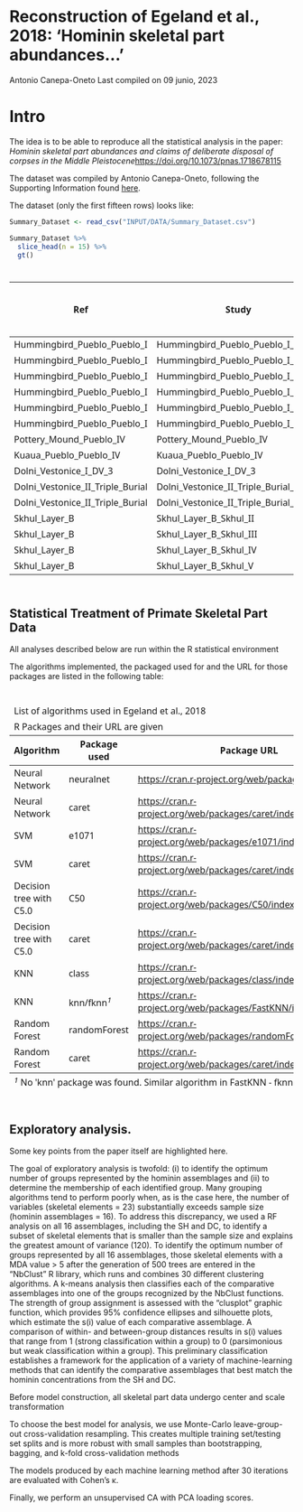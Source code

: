 Reconstruction of Egeland et al., 2018: ‘Hominin skeletal part
abundances…’
================
Antonio Canepa-Oneto
Last compiled on 09 junio, 2023

# Intro

The idea is to be able to reproduce all the statistical analysis in the
paper: *Hominin skeletal part abundances and claims of deliberate
disposal of corpses in the Middle
Pleistocene*<https://doi.org/10.1073/pnas.1718678115>

The dataset was compiled by Antonio Canepa-Oneto, following the
Supporting Information found
[here](https://www.pnas.org/doi/suppl/10.1073/pnas.1718678115/suppl_file/pnas.1718678115.sd01.xlsx).

The dataset (only the first fifteen rows) looks like:

``` r
Summary_Dataset <- read_csv("INPUT/DATA/Summary_Dataset.csv")

Summary_Dataset %>% 
  slice_head(n = 15) %>% 
  gt()
```

<div id="tfnehoqfmx" style="padding-left:0px;padding-right:0px;padding-top:10px;padding-bottom:10px;overflow-x:auto;overflow-y:auto;width:auto;height:auto;">
<style>#tfnehoqfmx table {
  font-family: system-ui, 'Segoe UI', Roboto, Helvetica, Arial, sans-serif, 'Apple Color Emoji', 'Segoe UI Emoji', 'Segoe UI Symbol', 'Noto Color Emoji';
  -webkit-font-smoothing: antialiased;
  -moz-osx-font-smoothing: grayscale;
}
&#10;#tfnehoqfmx thead, #tfnehoqfmx tbody, #tfnehoqfmx tfoot, #tfnehoqfmx tr, #tfnehoqfmx td, #tfnehoqfmx th {
  border-style: none;
}
&#10;#tfnehoqfmx p {
  margin: 0;
  padding: 0;
}
&#10;#tfnehoqfmx .gt_table {
  display: table;
  border-collapse: collapse;
  line-height: normal;
  margin-left: auto;
  margin-right: auto;
  color: #333333;
  font-size: 16px;
  font-weight: normal;
  font-style: normal;
  background-color: #FFFFFF;
  width: auto;
  border-top-style: solid;
  border-top-width: 2px;
  border-top-color: #A8A8A8;
  border-right-style: none;
  border-right-width: 2px;
  border-right-color: #D3D3D3;
  border-bottom-style: solid;
  border-bottom-width: 2px;
  border-bottom-color: #A8A8A8;
  border-left-style: none;
  border-left-width: 2px;
  border-left-color: #D3D3D3;
}
&#10;#tfnehoqfmx .gt_caption {
  padding-top: 4px;
  padding-bottom: 4px;
}
&#10;#tfnehoqfmx .gt_title {
  color: #333333;
  font-size: 125%;
  font-weight: initial;
  padding-top: 4px;
  padding-bottom: 4px;
  padding-left: 5px;
  padding-right: 5px;
  border-bottom-color: #FFFFFF;
  border-bottom-width: 0;
}
&#10;#tfnehoqfmx .gt_subtitle {
  color: #333333;
  font-size: 85%;
  font-weight: initial;
  padding-top: 3px;
  padding-bottom: 5px;
  padding-left: 5px;
  padding-right: 5px;
  border-top-color: #FFFFFF;
  border-top-width: 0;
}
&#10;#tfnehoqfmx .gt_heading {
  background-color: #FFFFFF;
  text-align: center;
  border-bottom-color: #FFFFFF;
  border-left-style: none;
  border-left-width: 1px;
  border-left-color: #D3D3D3;
  border-right-style: none;
  border-right-width: 1px;
  border-right-color: #D3D3D3;
}
&#10;#tfnehoqfmx .gt_bottom_border {
  border-bottom-style: solid;
  border-bottom-width: 2px;
  border-bottom-color: #D3D3D3;
}
&#10;#tfnehoqfmx .gt_col_headings {
  border-top-style: solid;
  border-top-width: 2px;
  border-top-color: #D3D3D3;
  border-bottom-style: solid;
  border-bottom-width: 2px;
  border-bottom-color: #D3D3D3;
  border-left-style: none;
  border-left-width: 1px;
  border-left-color: #D3D3D3;
  border-right-style: none;
  border-right-width: 1px;
  border-right-color: #D3D3D3;
}
&#10;#tfnehoqfmx .gt_col_heading {
  color: #333333;
  background-color: #FFFFFF;
  font-size: 100%;
  font-weight: normal;
  text-transform: inherit;
  border-left-style: none;
  border-left-width: 1px;
  border-left-color: #D3D3D3;
  border-right-style: none;
  border-right-width: 1px;
  border-right-color: #D3D3D3;
  vertical-align: bottom;
  padding-top: 5px;
  padding-bottom: 6px;
  padding-left: 5px;
  padding-right: 5px;
  overflow-x: hidden;
}
&#10;#tfnehoqfmx .gt_column_spanner_outer {
  color: #333333;
  background-color: #FFFFFF;
  font-size: 100%;
  font-weight: normal;
  text-transform: inherit;
  padding-top: 0;
  padding-bottom: 0;
  padding-left: 4px;
  padding-right: 4px;
}
&#10;#tfnehoqfmx .gt_column_spanner_outer:first-child {
  padding-left: 0;
}
&#10;#tfnehoqfmx .gt_column_spanner_outer:last-child {
  padding-right: 0;
}
&#10;#tfnehoqfmx .gt_column_spanner {
  border-bottom-style: solid;
  border-bottom-width: 2px;
  border-bottom-color: #D3D3D3;
  vertical-align: bottom;
  padding-top: 5px;
  padding-bottom: 5px;
  overflow-x: hidden;
  display: inline-block;
  width: 100%;
}
&#10;#tfnehoqfmx .gt_spanner_row {
  border-bottom-style: hidden;
}
&#10;#tfnehoqfmx .gt_group_heading {
  padding-top: 8px;
  padding-bottom: 8px;
  padding-left: 5px;
  padding-right: 5px;
  color: #333333;
  background-color: #FFFFFF;
  font-size: 100%;
  font-weight: initial;
  text-transform: inherit;
  border-top-style: solid;
  border-top-width: 2px;
  border-top-color: #D3D3D3;
  border-bottom-style: solid;
  border-bottom-width: 2px;
  border-bottom-color: #D3D3D3;
  border-left-style: none;
  border-left-width: 1px;
  border-left-color: #D3D3D3;
  border-right-style: none;
  border-right-width: 1px;
  border-right-color: #D3D3D3;
  vertical-align: middle;
  text-align: left;
}
&#10;#tfnehoqfmx .gt_empty_group_heading {
  padding: 0.5px;
  color: #333333;
  background-color: #FFFFFF;
  font-size: 100%;
  font-weight: initial;
  border-top-style: solid;
  border-top-width: 2px;
  border-top-color: #D3D3D3;
  border-bottom-style: solid;
  border-bottom-width: 2px;
  border-bottom-color: #D3D3D3;
  vertical-align: middle;
}
&#10;#tfnehoqfmx .gt_from_md > :first-child {
  margin-top: 0;
}
&#10;#tfnehoqfmx .gt_from_md > :last-child {
  margin-bottom: 0;
}
&#10;#tfnehoqfmx .gt_row {
  padding-top: 8px;
  padding-bottom: 8px;
  padding-left: 5px;
  padding-right: 5px;
  margin: 10px;
  border-top-style: solid;
  border-top-width: 1px;
  border-top-color: #D3D3D3;
  border-left-style: none;
  border-left-width: 1px;
  border-left-color: #D3D3D3;
  border-right-style: none;
  border-right-width: 1px;
  border-right-color: #D3D3D3;
  vertical-align: middle;
  overflow-x: hidden;
}
&#10;#tfnehoqfmx .gt_stub {
  color: #333333;
  background-color: #FFFFFF;
  font-size: 100%;
  font-weight: initial;
  text-transform: inherit;
  border-right-style: solid;
  border-right-width: 2px;
  border-right-color: #D3D3D3;
  padding-left: 5px;
  padding-right: 5px;
}
&#10;#tfnehoqfmx .gt_stub_row_group {
  color: #333333;
  background-color: #FFFFFF;
  font-size: 100%;
  font-weight: initial;
  text-transform: inherit;
  border-right-style: solid;
  border-right-width: 2px;
  border-right-color: #D3D3D3;
  padding-left: 5px;
  padding-right: 5px;
  vertical-align: top;
}
&#10;#tfnehoqfmx .gt_row_group_first td {
  border-top-width: 2px;
}
&#10;#tfnehoqfmx .gt_row_group_first th {
  border-top-width: 2px;
}
&#10;#tfnehoqfmx .gt_summary_row {
  color: #333333;
  background-color: #FFFFFF;
  text-transform: inherit;
  padding-top: 8px;
  padding-bottom: 8px;
  padding-left: 5px;
  padding-right: 5px;
}
&#10;#tfnehoqfmx .gt_first_summary_row {
  border-top-style: solid;
  border-top-color: #D3D3D3;
}
&#10;#tfnehoqfmx .gt_first_summary_row.thick {
  border-top-width: 2px;
}
&#10;#tfnehoqfmx .gt_last_summary_row {
  padding-top: 8px;
  padding-bottom: 8px;
  padding-left: 5px;
  padding-right: 5px;
  border-bottom-style: solid;
  border-bottom-width: 2px;
  border-bottom-color: #D3D3D3;
}
&#10;#tfnehoqfmx .gt_grand_summary_row {
  color: #333333;
  background-color: #FFFFFF;
  text-transform: inherit;
  padding-top: 8px;
  padding-bottom: 8px;
  padding-left: 5px;
  padding-right: 5px;
}
&#10;#tfnehoqfmx .gt_first_grand_summary_row {
  padding-top: 8px;
  padding-bottom: 8px;
  padding-left: 5px;
  padding-right: 5px;
  border-top-style: double;
  border-top-width: 6px;
  border-top-color: #D3D3D3;
}
&#10;#tfnehoqfmx .gt_last_grand_summary_row_top {
  padding-top: 8px;
  padding-bottom: 8px;
  padding-left: 5px;
  padding-right: 5px;
  border-bottom-style: double;
  border-bottom-width: 6px;
  border-bottom-color: #D3D3D3;
}
&#10;#tfnehoqfmx .gt_striped {
  background-color: rgba(128, 128, 128, 0.05);
}
&#10;#tfnehoqfmx .gt_table_body {
  border-top-style: solid;
  border-top-width: 2px;
  border-top-color: #D3D3D3;
  border-bottom-style: solid;
  border-bottom-width: 2px;
  border-bottom-color: #D3D3D3;
}
&#10;#tfnehoqfmx .gt_footnotes {
  color: #333333;
  background-color: #FFFFFF;
  border-bottom-style: none;
  border-bottom-width: 2px;
  border-bottom-color: #D3D3D3;
  border-left-style: none;
  border-left-width: 2px;
  border-left-color: #D3D3D3;
  border-right-style: none;
  border-right-width: 2px;
  border-right-color: #D3D3D3;
}
&#10;#tfnehoqfmx .gt_footnote {
  margin: 0px;
  font-size: 90%;
  padding-top: 4px;
  padding-bottom: 4px;
  padding-left: 5px;
  padding-right: 5px;
}
&#10;#tfnehoqfmx .gt_sourcenotes {
  color: #333333;
  background-color: #FFFFFF;
  border-bottom-style: none;
  border-bottom-width: 2px;
  border-bottom-color: #D3D3D3;
  border-left-style: none;
  border-left-width: 2px;
  border-left-color: #D3D3D3;
  border-right-style: none;
  border-right-width: 2px;
  border-right-color: #D3D3D3;
}
&#10;#tfnehoqfmx .gt_sourcenote {
  font-size: 90%;
  padding-top: 4px;
  padding-bottom: 4px;
  padding-left: 5px;
  padding-right: 5px;
}
&#10;#tfnehoqfmx .gt_left {
  text-align: left;
}
&#10;#tfnehoqfmx .gt_center {
  text-align: center;
}
&#10;#tfnehoqfmx .gt_right {
  text-align: right;
  font-variant-numeric: tabular-nums;
}
&#10;#tfnehoqfmx .gt_font_normal {
  font-weight: normal;
}
&#10;#tfnehoqfmx .gt_font_bold {
  font-weight: bold;
}
&#10;#tfnehoqfmx .gt_font_italic {
  font-style: italic;
}
&#10;#tfnehoqfmx .gt_super {
  font-size: 65%;
}
&#10;#tfnehoqfmx .gt_footnote_marks {
  font-size: 75%;
  vertical-align: 0.4em;
  position: initial;
}
&#10;#tfnehoqfmx .gt_asterisk {
  font-size: 100%;
  vertical-align: 0;
}
&#10;#tfnehoqfmx .gt_indent_1 {
  text-indent: 5px;
}
&#10;#tfnehoqfmx .gt_indent_2 {
  text-indent: 10px;
}
&#10;#tfnehoqfmx .gt_indent_3 {
  text-indent: 15px;
}
&#10;#tfnehoqfmx .gt_indent_4 {
  text-indent: 20px;
}
&#10;#tfnehoqfmx .gt_indent_5 {
  text-indent: 25px;
}
</style>
<table class="gt_table" data-quarto-disable-processing="false" data-quarto-bootstrap="false">
  <thead>
    &#10;    <tr class="gt_col_headings">
      <th class="gt_col_heading gt_columns_bottom_border gt_left" rowspan="1" colspan="1" scope="col" id="Ref">Ref</th>
      <th class="gt_col_heading gt_columns_bottom_border gt_left" rowspan="1" colspan="1" scope="col" id="Study">Study</th>
      <th class="gt_col_heading gt_columns_bottom_border gt_right" rowspan="1" colspan="1" scope="col" id="Cranium">Cranium</th>
      <th class="gt_col_heading gt_columns_bottom_border gt_right" rowspan="1" colspan="1" scope="col" id="Mandible">Mandible</th>
      <th class="gt_col_heading gt_columns_bottom_border gt_right" rowspan="1" colspan="1" scope="col" id="Cervical">Cervical</th>
      <th class="gt_col_heading gt_columns_bottom_border gt_right" rowspan="1" colspan="1" scope="col" id="Thoracic">Thoracic</th>
      <th class="gt_col_heading gt_columns_bottom_border gt_right" rowspan="1" colspan="1" scope="col" id="Lumbar">Lumbar</th>
      <th class="gt_col_heading gt_columns_bottom_border gt_right" rowspan="1" colspan="1" scope="col" id="Sacrum">Sacrum</th>
      <th class="gt_col_heading gt_columns_bottom_border gt_right" rowspan="1" colspan="1" scope="col" id="Sternum">Sternum</th>
      <th class="gt_col_heading gt_columns_bottom_border gt_right" rowspan="1" colspan="1" scope="col" id="Clavicle">Clavicle</th>
      <th class="gt_col_heading gt_columns_bottom_border gt_right" rowspan="1" colspan="1" scope="col" id="Rib">Rib</th>
      <th class="gt_col_heading gt_columns_bottom_border gt_right" rowspan="1" colspan="1" scope="col" id="Scapula">Scapula</th>
      <th class="gt_col_heading gt_columns_bottom_border gt_right" rowspan="1" colspan="1" scope="col" id="Humerus">Humerus</th>
      <th class="gt_col_heading gt_columns_bottom_border gt_right" rowspan="1" colspan="1" scope="col" id="Radius">Radius</th>
      <th class="gt_col_heading gt_columns_bottom_border gt_right" rowspan="1" colspan="1" scope="col" id="Ulna">Ulna</th>
      <th class="gt_col_heading gt_columns_bottom_border gt_right" rowspan="1" colspan="1" scope="col" id="Carpal">Carpal</th>
      <th class="gt_col_heading gt_columns_bottom_border gt_right" rowspan="1" colspan="1" scope="col" id="Metacarpal">Metacarpal</th>
      <th class="gt_col_heading gt_columns_bottom_border gt_right" rowspan="1" colspan="1" scope="col" id="Innominate">Innominate</th>
      <th class="gt_col_heading gt_columns_bottom_border gt_right" rowspan="1" colspan="1" scope="col" id="Femur">Femur</th>
      <th class="gt_col_heading gt_columns_bottom_border gt_right" rowspan="1" colspan="1" scope="col" id="Patella">Patella</th>
      <th class="gt_col_heading gt_columns_bottom_border gt_right" rowspan="1" colspan="1" scope="col" id="Tibia">Tibia</th>
      <th class="gt_col_heading gt_columns_bottom_border gt_right" rowspan="1" colspan="1" scope="col" id="Fibula">Fibula</th>
      <th class="gt_col_heading gt_columns_bottom_border gt_right" rowspan="1" colspan="1" scope="col" id="Tarsal">Tarsal</th>
      <th class="gt_col_heading gt_columns_bottom_border gt_right" rowspan="1" colspan="1" scope="col" id="Metatarsal">Metatarsal</th>
      <th class="gt_col_heading gt_columns_bottom_border gt_right" rowspan="1" colspan="1" scope="col" id="Hand phalanx">Hand phalanx</th>
      <th class="gt_col_heading gt_columns_bottom_border gt_right" rowspan="1" colspan="1" scope="col" id="Foot phalanx">Foot phalanx</th>
      <th class="gt_col_heading gt_columns_bottom_border gt_right" rowspan="1" colspan="1" scope="col" id="Hand (metacarpals + manual phalanges)">Hand (metacarpals + manual phalanges)</th>
      <th class="gt_col_heading gt_columns_bottom_border gt_right" rowspan="1" colspan="1" scope="col" id="Foot (metatarsals + pedal phalanges)">Foot (metatarsals + pedal phalanges)</th>
    </tr>
  </thead>
  <tbody class="gt_table_body">
    <tr><td headers="Ref" class="gt_row gt_left">Hummingbird_Pueblo_Pueblo_I</td>
<td headers="Study" class="gt_row gt_left">Hummingbird_Pueblo_Pueblo_I_4202</td>
<td headers="Cranium" class="gt_row gt_right">1</td>
<td headers="Mandible" class="gt_row gt_right">1</td>
<td headers="Cervical" class="gt_row gt_right">7</td>
<td headers="Thoracic" class="gt_row gt_right">12</td>
<td headers="Lumbar" class="gt_row gt_right">5</td>
<td headers="Sacrum" class="gt_row gt_right">1</td>
<td headers="Sternum" class="gt_row gt_right">1</td>
<td headers="Clavicle" class="gt_row gt_right">2</td>
<td headers="Rib" class="gt_row gt_right">24</td>
<td headers="Scapula" class="gt_row gt_right">2</td>
<td headers="Humerus" class="gt_row gt_right">2</td>
<td headers="Radius" class="gt_row gt_right">2</td>
<td headers="Ulna" class="gt_row gt_right">2</td>
<td headers="Carpal" class="gt_row gt_right">14</td>
<td headers="Metacarpal" class="gt_row gt_right">10</td>
<td headers="Innominate" class="gt_row gt_right">2</td>
<td headers="Femur" class="gt_row gt_right">2</td>
<td headers="Patella" class="gt_row gt_right">2</td>
<td headers="Tibia" class="gt_row gt_right">2</td>
<td headers="Fibula" class="gt_row gt_right">2</td>
<td headers="Tarsal" class="gt_row gt_right">11</td>
<td headers="Metatarsal" class="gt_row gt_right">7</td>
<td headers="Hand phalanx" class="gt_row gt_right">28</td>
<td headers="Foot phalanx" class="gt_row gt_right">0</td>
<td headers="Hand (metacarpals + manual phalanges)" class="gt_row gt_right">38</td>
<td headers="Foot (metatarsals + pedal phalanges)" class="gt_row gt_right">7</td></tr>
    <tr><td headers="Ref" class="gt_row gt_left">Hummingbird_Pueblo_Pueblo_I</td>
<td headers="Study" class="gt_row gt_left">Hummingbird_Pueblo_Pueblo_I_4203</td>
<td headers="Cranium" class="gt_row gt_right">1</td>
<td headers="Mandible" class="gt_row gt_right">1</td>
<td headers="Cervical" class="gt_row gt_right">7</td>
<td headers="Thoracic" class="gt_row gt_right">12</td>
<td headers="Lumbar" class="gt_row gt_right">5</td>
<td headers="Sacrum" class="gt_row gt_right">1</td>
<td headers="Sternum" class="gt_row gt_right">1</td>
<td headers="Clavicle" class="gt_row gt_right">2</td>
<td headers="Rib" class="gt_row gt_right">24</td>
<td headers="Scapula" class="gt_row gt_right">2</td>
<td headers="Humerus" class="gt_row gt_right">2</td>
<td headers="Radius" class="gt_row gt_right">2</td>
<td headers="Ulna" class="gt_row gt_right">2</td>
<td headers="Carpal" class="gt_row gt_right">14</td>
<td headers="Metacarpal" class="gt_row gt_right">10</td>
<td headers="Innominate" class="gt_row gt_right">2</td>
<td headers="Femur" class="gt_row gt_right">2</td>
<td headers="Patella" class="gt_row gt_right">2</td>
<td headers="Tibia" class="gt_row gt_right">2</td>
<td headers="Fibula" class="gt_row gt_right">2</td>
<td headers="Tarsal" class="gt_row gt_right">14</td>
<td headers="Metatarsal" class="gt_row gt_right">10</td>
<td headers="Hand phalanx" class="gt_row gt_right">26</td>
<td headers="Foot phalanx" class="gt_row gt_right">0</td>
<td headers="Hand (metacarpals + manual phalanges)" class="gt_row gt_right">36</td>
<td headers="Foot (metatarsals + pedal phalanges)" class="gt_row gt_right">10</td></tr>
    <tr><td headers="Ref" class="gt_row gt_left">Hummingbird_Pueblo_Pueblo_I</td>
<td headers="Study" class="gt_row gt_left">Hummingbird_Pueblo_Pueblo_I_4205</td>
<td headers="Cranium" class="gt_row gt_right">1</td>
<td headers="Mandible" class="gt_row gt_right">1</td>
<td headers="Cervical" class="gt_row gt_right">7</td>
<td headers="Thoracic" class="gt_row gt_right">12</td>
<td headers="Lumbar" class="gt_row gt_right">5</td>
<td headers="Sacrum" class="gt_row gt_right">1</td>
<td headers="Sternum" class="gt_row gt_right">1</td>
<td headers="Clavicle" class="gt_row gt_right">2</td>
<td headers="Rib" class="gt_row gt_right">24</td>
<td headers="Scapula" class="gt_row gt_right">2</td>
<td headers="Humerus" class="gt_row gt_right">2</td>
<td headers="Radius" class="gt_row gt_right">2</td>
<td headers="Ulna" class="gt_row gt_right">2</td>
<td headers="Carpal" class="gt_row gt_right">16</td>
<td headers="Metacarpal" class="gt_row gt_right">10</td>
<td headers="Innominate" class="gt_row gt_right">2</td>
<td headers="Femur" class="gt_row gt_right">2</td>
<td headers="Patella" class="gt_row gt_right">2</td>
<td headers="Tibia" class="gt_row gt_right">2</td>
<td headers="Fibula" class="gt_row gt_right">2</td>
<td headers="Tarsal" class="gt_row gt_right">14</td>
<td headers="Metatarsal" class="gt_row gt_right">10</td>
<td headers="Hand phalanx" class="gt_row gt_right">28</td>
<td headers="Foot phalanx" class="gt_row gt_right">0</td>
<td headers="Hand (metacarpals + manual phalanges)" class="gt_row gt_right">38</td>
<td headers="Foot (metatarsals + pedal phalanges)" class="gt_row gt_right">10</td></tr>
    <tr><td headers="Ref" class="gt_row gt_left">Hummingbird_Pueblo_Pueblo_I</td>
<td headers="Study" class="gt_row gt_left">Hummingbird_Pueblo_Pueblo_I_7101</td>
<td headers="Cranium" class="gt_row gt_right">1</td>
<td headers="Mandible" class="gt_row gt_right">1</td>
<td headers="Cervical" class="gt_row gt_right">2</td>
<td headers="Thoracic" class="gt_row gt_right">12</td>
<td headers="Lumbar" class="gt_row gt_right">0</td>
<td headers="Sacrum" class="gt_row gt_right">1</td>
<td headers="Sternum" class="gt_row gt_right">1</td>
<td headers="Clavicle" class="gt_row gt_right">2</td>
<td headers="Rib" class="gt_row gt_right">24</td>
<td headers="Scapula" class="gt_row gt_right">2</td>
<td headers="Humerus" class="gt_row gt_right">2</td>
<td headers="Radius" class="gt_row gt_right">2</td>
<td headers="Ulna" class="gt_row gt_right">2</td>
<td headers="Carpal" class="gt_row gt_right">10</td>
<td headers="Metacarpal" class="gt_row gt_right">8</td>
<td headers="Innominate" class="gt_row gt_right">2</td>
<td headers="Femur" class="gt_row gt_right">2</td>
<td headers="Patella" class="gt_row gt_right">2</td>
<td headers="Tibia" class="gt_row gt_right">2</td>
<td headers="Fibula" class="gt_row gt_right">2</td>
<td headers="Tarsal" class="gt_row gt_right">10</td>
<td headers="Metatarsal" class="gt_row gt_right">5</td>
<td headers="Hand phalanx" class="gt_row gt_right">14</td>
<td headers="Foot phalanx" class="gt_row gt_right">0</td>
<td headers="Hand (metacarpals + manual phalanges)" class="gt_row gt_right">22</td>
<td headers="Foot (metatarsals + pedal phalanges)" class="gt_row gt_right">5</td></tr>
    <tr><td headers="Ref" class="gt_row gt_left">Hummingbird_Pueblo_Pueblo_I</td>
<td headers="Study" class="gt_row gt_left">Hummingbird_Pueblo_Pueblo_I_7501</td>
<td headers="Cranium" class="gt_row gt_right">1</td>
<td headers="Mandible" class="gt_row gt_right">1</td>
<td headers="Cervical" class="gt_row gt_right">0</td>
<td headers="Thoracic" class="gt_row gt_right">9</td>
<td headers="Lumbar" class="gt_row gt_right">5</td>
<td headers="Sacrum" class="gt_row gt_right">1</td>
<td headers="Sternum" class="gt_row gt_right">1</td>
<td headers="Clavicle" class="gt_row gt_right">2</td>
<td headers="Rib" class="gt_row gt_right">18</td>
<td headers="Scapula" class="gt_row gt_right">2</td>
<td headers="Humerus" class="gt_row gt_right">2</td>
<td headers="Radius" class="gt_row gt_right">2</td>
<td headers="Ulna" class="gt_row gt_right">2</td>
<td headers="Carpal" class="gt_row gt_right">0</td>
<td headers="Metacarpal" class="gt_row gt_right">5</td>
<td headers="Innominate" class="gt_row gt_right">2</td>
<td headers="Femur" class="gt_row gt_right">2</td>
<td headers="Patella" class="gt_row gt_right">1</td>
<td headers="Tibia" class="gt_row gt_right">2</td>
<td headers="Fibula" class="gt_row gt_right">2</td>
<td headers="Tarsal" class="gt_row gt_right">10</td>
<td headers="Metatarsal" class="gt_row gt_right">6</td>
<td headers="Hand phalanx" class="gt_row gt_right">6</td>
<td headers="Foot phalanx" class="gt_row gt_right">0</td>
<td headers="Hand (metacarpals + manual phalanges)" class="gt_row gt_right">11</td>
<td headers="Foot (metatarsals + pedal phalanges)" class="gt_row gt_right">6</td></tr>
    <tr><td headers="Ref" class="gt_row gt_left">Hummingbird_Pueblo_Pueblo_I</td>
<td headers="Study" class="gt_row gt_left">Hummingbird_Pueblo_Pueblo_I_79</td>
<td headers="Cranium" class="gt_row gt_right">1</td>
<td headers="Mandible" class="gt_row gt_right">1</td>
<td headers="Cervical" class="gt_row gt_right">7</td>
<td headers="Thoracic" class="gt_row gt_right">12</td>
<td headers="Lumbar" class="gt_row gt_right">5</td>
<td headers="Sacrum" class="gt_row gt_right">1</td>
<td headers="Sternum" class="gt_row gt_right">1</td>
<td headers="Clavicle" class="gt_row gt_right">2</td>
<td headers="Rib" class="gt_row gt_right">24</td>
<td headers="Scapula" class="gt_row gt_right">2</td>
<td headers="Humerus" class="gt_row gt_right">2</td>
<td headers="Radius" class="gt_row gt_right">2</td>
<td headers="Ulna" class="gt_row gt_right">2</td>
<td headers="Carpal" class="gt_row gt_right">16</td>
<td headers="Metacarpal" class="gt_row gt_right">10</td>
<td headers="Innominate" class="gt_row gt_right">2</td>
<td headers="Femur" class="gt_row gt_right">2</td>
<td headers="Patella" class="gt_row gt_right">2</td>
<td headers="Tibia" class="gt_row gt_right">2</td>
<td headers="Fibula" class="gt_row gt_right">2</td>
<td headers="Tarsal" class="gt_row gt_right">14</td>
<td headers="Metatarsal" class="gt_row gt_right">10</td>
<td headers="Hand phalanx" class="gt_row gt_right">28</td>
<td headers="Foot phalanx" class="gt_row gt_right">11</td>
<td headers="Hand (metacarpals + manual phalanges)" class="gt_row gt_right">38</td>
<td headers="Foot (metatarsals + pedal phalanges)" class="gt_row gt_right">21</td></tr>
    <tr><td headers="Ref" class="gt_row gt_left">Pottery_Mound_Pueblo_IV</td>
<td headers="Study" class="gt_row gt_left">Pottery_Mound_Pueblo_IV</td>
<td headers="Cranium" class="gt_row gt_right">38</td>
<td headers="Mandible" class="gt_row gt_right">34</td>
<td headers="Cervical" class="gt_row gt_right">254</td>
<td headers="Thoracic" class="gt_row gt_right">452</td>
<td headers="Lumbar" class="gt_row gt_right">193</td>
<td headers="Sacrum" class="gt_row gt_right">39</td>
<td headers="Sternum" class="gt_row gt_right">0</td>
<td headers="Clavicle" class="gt_row gt_right">81</td>
<td headers="Rib" class="gt_row gt_right">901</td>
<td headers="Scapula" class="gt_row gt_right">78</td>
<td headers="Humerus" class="gt_row gt_right">73</td>
<td headers="Radius" class="gt_row gt_right">77</td>
<td headers="Ulna" class="gt_row gt_right">74</td>
<td headers="Carpal" class="gt_row gt_right">520</td>
<td headers="Metacarpal" class="gt_row gt_right">416</td>
<td headers="Innominate" class="gt_row gt_right">77</td>
<td headers="Femur" class="gt_row gt_right">86</td>
<td headers="Patella" class="gt_row gt_right">68</td>
<td headers="Tibia" class="gt_row gt_right">66</td>
<td headers="Fibula" class="gt_row gt_right">68</td>
<td headers="Tarsal" class="gt_row gt_right">434</td>
<td headers="Metatarsal" class="gt_row gt_right">390</td>
<td headers="Hand phalanx" class="gt_row gt_right">811</td>
<td headers="Foot phalanx" class="gt_row gt_right">423</td>
<td headers="Hand (metacarpals + manual phalanges)" class="gt_row gt_right">1227</td>
<td headers="Foot (metatarsals + pedal phalanges)" class="gt_row gt_right">813</td></tr>
    <tr><td headers="Ref" class="gt_row gt_left">Kuaua_Pueblo_Pueblo_IV</td>
<td headers="Study" class="gt_row gt_left">Kuaua_Pueblo_Pueblo_IV</td>
<td headers="Cranium" class="gt_row gt_right">68</td>
<td headers="Mandible" class="gt_row gt_right">64</td>
<td headers="Cervical" class="gt_row gt_right">288</td>
<td headers="Thoracic" class="gt_row gt_right">534</td>
<td headers="Lumbar" class="gt_row gt_right">252</td>
<td headers="Sacrum" class="gt_row gt_right">52</td>
<td headers="Sternum" class="gt_row gt_right">0</td>
<td headers="Clavicle" class="gt_row gt_right">103</td>
<td headers="Rib" class="gt_row gt_right">993</td>
<td headers="Scapula" class="gt_row gt_right">105</td>
<td headers="Humerus" class="gt_row gt_right">129</td>
<td headers="Radius" class="gt_row gt_right">121</td>
<td headers="Ulna" class="gt_row gt_right">109</td>
<td headers="Carpal" class="gt_row gt_right">388</td>
<td headers="Metacarpal" class="gt_row gt_right">472</td>
<td headers="Innominate" class="gt_row gt_right">120</td>
<td headers="Femur" class="gt_row gt_right">133</td>
<td headers="Patella" class="gt_row gt_right">77</td>
<td headers="Tibia" class="gt_row gt_right">121</td>
<td headers="Fibula" class="gt_row gt_right">104</td>
<td headers="Tarsal" class="gt_row gt_right">572</td>
<td headers="Metatarsal" class="gt_row gt_right">448</td>
<td headers="Hand phalanx" class="gt_row gt_right">721</td>
<td headers="Foot phalanx" class="gt_row gt_right">423</td>
<td headers="Hand (metacarpals + manual phalanges)" class="gt_row gt_right">1193</td>
<td headers="Foot (metatarsals + pedal phalanges)" class="gt_row gt_right">871</td></tr>
    <tr><td headers="Ref" class="gt_row gt_left">Dolni_Vestonice_I_DV_3</td>
<td headers="Study" class="gt_row gt_left">Dolni_Vestonice_I_DV_3</td>
<td headers="Cranium" class="gt_row gt_right">1</td>
<td headers="Mandible" class="gt_row gt_right">1</td>
<td headers="Cervical" class="gt_row gt_right">7</td>
<td headers="Thoracic" class="gt_row gt_right">12</td>
<td headers="Lumbar" class="gt_row gt_right">5</td>
<td headers="Sacrum" class="gt_row gt_right">1</td>
<td headers="Sternum" class="gt_row gt_right">0</td>
<td headers="Clavicle" class="gt_row gt_right">2</td>
<td headers="Rib" class="gt_row gt_right">24</td>
<td headers="Scapula" class="gt_row gt_right">2</td>
<td headers="Humerus" class="gt_row gt_right">2</td>
<td headers="Radius" class="gt_row gt_right">2</td>
<td headers="Ulna" class="gt_row gt_right">2</td>
<td headers="Carpal" class="gt_row gt_right">8</td>
<td headers="Metacarpal" class="gt_row gt_right">10</td>
<td headers="Innominate" class="gt_row gt_right">2</td>
<td headers="Femur" class="gt_row gt_right">2</td>
<td headers="Patella" class="gt_row gt_right">2</td>
<td headers="Tibia" class="gt_row gt_right">2</td>
<td headers="Fibula" class="gt_row gt_right">2</td>
<td headers="Tarsal" class="gt_row gt_right">7</td>
<td headers="Metatarsal" class="gt_row gt_right">4</td>
<td headers="Hand phalanx" class="gt_row gt_right">14</td>
<td headers="Foot phalanx" class="gt_row gt_right">6</td>
<td headers="Hand (metacarpals + manual phalanges)" class="gt_row gt_right">24</td>
<td headers="Foot (metatarsals + pedal phalanges)" class="gt_row gt_right">10</td></tr>
    <tr><td headers="Ref" class="gt_row gt_left">Dolni_Vestonice_II_Triple_Burial</td>
<td headers="Study" class="gt_row gt_left">Dolni_Vestonice_II_Triple_Burial_DV_13</td>
<td headers="Cranium" class="gt_row gt_right">1</td>
<td headers="Mandible" class="gt_row gt_right">1</td>
<td headers="Cervical" class="gt_row gt_right">7</td>
<td headers="Thoracic" class="gt_row gt_right">12</td>
<td headers="Lumbar" class="gt_row gt_right">5</td>
<td headers="Sacrum" class="gt_row gt_right">1</td>
<td headers="Sternum" class="gt_row gt_right">1</td>
<td headers="Clavicle" class="gt_row gt_right">2</td>
<td headers="Rib" class="gt_row gt_right">24</td>
<td headers="Scapula" class="gt_row gt_right">2</td>
<td headers="Humerus" class="gt_row gt_right">2</td>
<td headers="Radius" class="gt_row gt_right">2</td>
<td headers="Ulna" class="gt_row gt_right">2</td>
<td headers="Carpal" class="gt_row gt_right">0</td>
<td headers="Metacarpal" class="gt_row gt_right">3</td>
<td headers="Innominate" class="gt_row gt_right">2</td>
<td headers="Femur" class="gt_row gt_right">2</td>
<td headers="Patella" class="gt_row gt_right">2</td>
<td headers="Tibia" class="gt_row gt_right">2</td>
<td headers="Fibula" class="gt_row gt_right">2</td>
<td headers="Tarsal" class="gt_row gt_right">2</td>
<td headers="Metatarsal" class="gt_row gt_right">0</td>
<td headers="Hand phalanx" class="gt_row gt_right">8</td>
<td headers="Foot phalanx" class="gt_row gt_right">0</td>
<td headers="Hand (metacarpals + manual phalanges)" class="gt_row gt_right">11</td>
<td headers="Foot (metatarsals + pedal phalanges)" class="gt_row gt_right">0</td></tr>
    <tr><td headers="Ref" class="gt_row gt_left">Dolni_Vestonice_II_Triple_Burial</td>
<td headers="Study" class="gt_row gt_left">Dolni_Vestonice_II_Triple_Burial_DV_15</td>
<td headers="Cranium" class="gt_row gt_right">1</td>
<td headers="Mandible" class="gt_row gt_right">1</td>
<td headers="Cervical" class="gt_row gt_right">7</td>
<td headers="Thoracic" class="gt_row gt_right">12</td>
<td headers="Lumbar" class="gt_row gt_right">5</td>
<td headers="Sacrum" class="gt_row gt_right">1</td>
<td headers="Sternum" class="gt_row gt_right">1</td>
<td headers="Clavicle" class="gt_row gt_right">2</td>
<td headers="Rib" class="gt_row gt_right">23</td>
<td headers="Scapula" class="gt_row gt_right">2</td>
<td headers="Humerus" class="gt_row gt_right">2</td>
<td headers="Radius" class="gt_row gt_right">2</td>
<td headers="Ulna" class="gt_row gt_right">2</td>
<td headers="Carpal" class="gt_row gt_right">4</td>
<td headers="Metacarpal" class="gt_row gt_right">4</td>
<td headers="Innominate" class="gt_row gt_right">2</td>
<td headers="Femur" class="gt_row gt_right">2</td>
<td headers="Patella" class="gt_row gt_right">2</td>
<td headers="Tibia" class="gt_row gt_right">2</td>
<td headers="Fibula" class="gt_row gt_right">2</td>
<td headers="Tarsal" class="gt_row gt_right">7</td>
<td headers="Metatarsal" class="gt_row gt_right">7</td>
<td headers="Hand phalanx" class="gt_row gt_right">8</td>
<td headers="Foot phalanx" class="gt_row gt_right">3</td>
<td headers="Hand (metacarpals + manual phalanges)" class="gt_row gt_right">12</td>
<td headers="Foot (metatarsals + pedal phalanges)" class="gt_row gt_right">10</td></tr>
    <tr><td headers="Ref" class="gt_row gt_left">Skhul_Layer_B</td>
<td headers="Study" class="gt_row gt_left">Skhul_Layer_B_Skhul_II</td>
<td headers="Cranium" class="gt_row gt_right">1</td>
<td headers="Mandible" class="gt_row gt_right">1</td>
<td headers="Cervical" class="gt_row gt_right">0</td>
<td headers="Thoracic" class="gt_row gt_right">0</td>
<td headers="Lumbar" class="gt_row gt_right">0</td>
<td headers="Sacrum" class="gt_row gt_right">0</td>
<td headers="Sternum" class="gt_row gt_right">0</td>
<td headers="Clavicle" class="gt_row gt_right">0</td>
<td headers="Rib" class="gt_row gt_right">0</td>
<td headers="Scapula" class="gt_row gt_right">0</td>
<td headers="Humerus" class="gt_row gt_right">2</td>
<td headers="Radius" class="gt_row gt_right">1</td>
<td headers="Ulna" class="gt_row gt_right">2</td>
<td headers="Carpal" class="gt_row gt_right">0</td>
<td headers="Metacarpal" class="gt_row gt_right">0</td>
<td headers="Innominate" class="gt_row gt_right">0</td>
<td headers="Femur" class="gt_row gt_right">0</td>
<td headers="Patella" class="gt_row gt_right">0</td>
<td headers="Tibia" class="gt_row gt_right">0</td>
<td headers="Fibula" class="gt_row gt_right">0</td>
<td headers="Tarsal" class="gt_row gt_right">0</td>
<td headers="Metatarsal" class="gt_row gt_right">0</td>
<td headers="Hand phalanx" class="gt_row gt_right">0</td>
<td headers="Foot phalanx" class="gt_row gt_right">0</td>
<td headers="Hand (metacarpals + manual phalanges)" class="gt_row gt_right">0</td>
<td headers="Foot (metatarsals + pedal phalanges)" class="gt_row gt_right">0</td></tr>
    <tr><td headers="Ref" class="gt_row gt_left">Skhul_Layer_B</td>
<td headers="Study" class="gt_row gt_left">Skhul_Layer_B_Skhul_III</td>
<td headers="Cranium" class="gt_row gt_right">0</td>
<td headers="Mandible" class="gt_row gt_right">0</td>
<td headers="Cervical" class="gt_row gt_right">0</td>
<td headers="Thoracic" class="gt_row gt_right">0</td>
<td headers="Lumbar" class="gt_row gt_right">0</td>
<td headers="Sacrum" class="gt_row gt_right">0</td>
<td headers="Sternum" class="gt_row gt_right">0</td>
<td headers="Clavicle" class="gt_row gt_right">0</td>
<td headers="Rib" class="gt_row gt_right">0</td>
<td headers="Scapula" class="gt_row gt_right">0</td>
<td headers="Humerus" class="gt_row gt_right">0</td>
<td headers="Radius" class="gt_row gt_right">0</td>
<td headers="Ulna" class="gt_row gt_right">0</td>
<td headers="Carpal" class="gt_row gt_right">0</td>
<td headers="Metacarpal" class="gt_row gt_right">0</td>
<td headers="Innominate" class="gt_row gt_right">0</td>
<td headers="Femur" class="gt_row gt_right">1</td>
<td headers="Patella" class="gt_row gt_right">0</td>
<td headers="Tibia" class="gt_row gt_right">1</td>
<td headers="Fibula" class="gt_row gt_right">1</td>
<td headers="Tarsal" class="gt_row gt_right">0</td>
<td headers="Metatarsal" class="gt_row gt_right">0</td>
<td headers="Hand phalanx" class="gt_row gt_right">0</td>
<td headers="Foot phalanx" class="gt_row gt_right">0</td>
<td headers="Hand (metacarpals + manual phalanges)" class="gt_row gt_right">0</td>
<td headers="Foot (metatarsals + pedal phalanges)" class="gt_row gt_right">0</td></tr>
    <tr><td headers="Ref" class="gt_row gt_left">Skhul_Layer_B</td>
<td headers="Study" class="gt_row gt_left">Skhul_Layer_B_Skhul_IV</td>
<td headers="Cranium" class="gt_row gt_right">1</td>
<td headers="Mandible" class="gt_row gt_right">1</td>
<td headers="Cervical" class="gt_row gt_right">0</td>
<td headers="Thoracic" class="gt_row gt_right">12</td>
<td headers="Lumbar" class="gt_row gt_right">5</td>
<td headers="Sacrum" class="gt_row gt_right">1</td>
<td headers="Sternum" class="gt_row gt_right">1</td>
<td headers="Clavicle" class="gt_row gt_right">2</td>
<td headers="Rib" class="gt_row gt_right">17</td>
<td headers="Scapula" class="gt_row gt_right">1</td>
<td headers="Humerus" class="gt_row gt_right">2</td>
<td headers="Radius" class="gt_row gt_right">2</td>
<td headers="Ulna" class="gt_row gt_right">2</td>
<td headers="Carpal" class="gt_row gt_right">15</td>
<td headers="Metacarpal" class="gt_row gt_right">10</td>
<td headers="Innominate" class="gt_row gt_right">2</td>
<td headers="Femur" class="gt_row gt_right">2</td>
<td headers="Patella" class="gt_row gt_right">2</td>
<td headers="Tibia" class="gt_row gt_right">2</td>
<td headers="Fibula" class="gt_row gt_right">2</td>
<td headers="Tarsal" class="gt_row gt_right">13</td>
<td headers="Metatarsal" class="gt_row gt_right">10</td>
<td headers="Hand phalanx" class="gt_row gt_right">15</td>
<td headers="Foot phalanx" class="gt_row gt_right">17</td>
<td headers="Hand (metacarpals + manual phalanges)" class="gt_row gt_right">25</td>
<td headers="Foot (metatarsals + pedal phalanges)" class="gt_row gt_right">27</td></tr>
    <tr><td headers="Ref" class="gt_row gt_left">Skhul_Layer_B</td>
<td headers="Study" class="gt_row gt_left">Skhul_Layer_B_Skhul_V</td>
<td headers="Cranium" class="gt_row gt_right">1</td>
<td headers="Mandible" class="gt_row gt_right">1</td>
<td headers="Cervical" class="gt_row gt_right">7</td>
<td headers="Thoracic" class="gt_row gt_right">12</td>
<td headers="Lumbar" class="gt_row gt_right">5</td>
<td headers="Sacrum" class="gt_row gt_right">1</td>
<td headers="Sternum" class="gt_row gt_right">0</td>
<td headers="Clavicle" class="gt_row gt_right">2</td>
<td headers="Rib" class="gt_row gt_right">15</td>
<td headers="Scapula" class="gt_row gt_right">2</td>
<td headers="Humerus" class="gt_row gt_right">2</td>
<td headers="Radius" class="gt_row gt_right">2</td>
<td headers="Ulna" class="gt_row gt_right">2</td>
<td headers="Carpal" class="gt_row gt_right">7</td>
<td headers="Metacarpal" class="gt_row gt_right">4</td>
<td headers="Innominate" class="gt_row gt_right">1</td>
<td headers="Femur" class="gt_row gt_right">2</td>
<td headers="Patella" class="gt_row gt_right">0</td>
<td headers="Tibia" class="gt_row gt_right">2</td>
<td headers="Fibula" class="gt_row gt_right">1</td>
<td headers="Tarsal" class="gt_row gt_right">0</td>
<td headers="Metatarsal" class="gt_row gt_right">1</td>
<td headers="Hand phalanx" class="gt_row gt_right">6</td>
<td headers="Foot phalanx" class="gt_row gt_right">0</td>
<td headers="Hand (metacarpals + manual phalanges)" class="gt_row gt_right">10</td>
<td headers="Foot (metatarsals + pedal phalanges)" class="gt_row gt_right">1</td></tr>
  </tbody>
  &#10;  
</table>
</div>

## Statistical Treatment of Primate Skeletal Part Data

All analyses described below are run within the R statistical
environment

The algorithms implemented, the packaged used for and the URL for those
packages are listed in the following table:

<div id="jzumeyrjzz" style="padding-left:0px;padding-right:0px;padding-top:10px;padding-bottom:10px;overflow-x:auto;overflow-y:auto;width:auto;height:auto;">
<style>#jzumeyrjzz table {
  font-family: system-ui, 'Segoe UI', Roboto, Helvetica, Arial, sans-serif, 'Apple Color Emoji', 'Segoe UI Emoji', 'Segoe UI Symbol', 'Noto Color Emoji';
  -webkit-font-smoothing: antialiased;
  -moz-osx-font-smoothing: grayscale;
}
&#10;#jzumeyrjzz thead, #jzumeyrjzz tbody, #jzumeyrjzz tfoot, #jzumeyrjzz tr, #jzumeyrjzz td, #jzumeyrjzz th {
  border-style: none;
}
&#10;#jzumeyrjzz p {
  margin: 0;
  padding: 0;
}
&#10;#jzumeyrjzz .gt_table {
  display: table;
  border-collapse: collapse;
  line-height: normal;
  margin-left: auto;
  margin-right: auto;
  color: #333333;
  font-size: 16px;
  font-weight: normal;
  font-style: normal;
  background-color: #FFFFFF;
  width: auto;
  border-top-style: solid;
  border-top-width: 2px;
  border-top-color: #A8A8A8;
  border-right-style: none;
  border-right-width: 2px;
  border-right-color: #D3D3D3;
  border-bottom-style: solid;
  border-bottom-width: 2px;
  border-bottom-color: #A8A8A8;
  border-left-style: none;
  border-left-width: 2px;
  border-left-color: #D3D3D3;
}
&#10;#jzumeyrjzz .gt_caption {
  padding-top: 4px;
  padding-bottom: 4px;
}
&#10;#jzumeyrjzz .gt_title {
  color: #333333;
  font-size: 125%;
  font-weight: initial;
  padding-top: 4px;
  padding-bottom: 4px;
  padding-left: 5px;
  padding-right: 5px;
  border-bottom-color: #FFFFFF;
  border-bottom-width: 0;
}
&#10;#jzumeyrjzz .gt_subtitle {
  color: #333333;
  font-size: 85%;
  font-weight: initial;
  padding-top: 3px;
  padding-bottom: 5px;
  padding-left: 5px;
  padding-right: 5px;
  border-top-color: #FFFFFF;
  border-top-width: 0;
}
&#10;#jzumeyrjzz .gt_heading {
  background-color: #FFFFFF;
  text-align: center;
  border-bottom-color: #FFFFFF;
  border-left-style: none;
  border-left-width: 1px;
  border-left-color: #D3D3D3;
  border-right-style: none;
  border-right-width: 1px;
  border-right-color: #D3D3D3;
}
&#10;#jzumeyrjzz .gt_bottom_border {
  border-bottom-style: solid;
  border-bottom-width: 2px;
  border-bottom-color: #D3D3D3;
}
&#10;#jzumeyrjzz .gt_col_headings {
  border-top-style: solid;
  border-top-width: 2px;
  border-top-color: #D3D3D3;
  border-bottom-style: solid;
  border-bottom-width: 2px;
  border-bottom-color: #D3D3D3;
  border-left-style: none;
  border-left-width: 1px;
  border-left-color: #D3D3D3;
  border-right-style: none;
  border-right-width: 1px;
  border-right-color: #D3D3D3;
}
&#10;#jzumeyrjzz .gt_col_heading {
  color: #333333;
  background-color: #FFFFFF;
  font-size: 100%;
  font-weight: normal;
  text-transform: inherit;
  border-left-style: none;
  border-left-width: 1px;
  border-left-color: #D3D3D3;
  border-right-style: none;
  border-right-width: 1px;
  border-right-color: #D3D3D3;
  vertical-align: bottom;
  padding-top: 5px;
  padding-bottom: 6px;
  padding-left: 5px;
  padding-right: 5px;
  overflow-x: hidden;
}
&#10;#jzumeyrjzz .gt_column_spanner_outer {
  color: #333333;
  background-color: #FFFFFF;
  font-size: 100%;
  font-weight: normal;
  text-transform: inherit;
  padding-top: 0;
  padding-bottom: 0;
  padding-left: 4px;
  padding-right: 4px;
}
&#10;#jzumeyrjzz .gt_column_spanner_outer:first-child {
  padding-left: 0;
}
&#10;#jzumeyrjzz .gt_column_spanner_outer:last-child {
  padding-right: 0;
}
&#10;#jzumeyrjzz .gt_column_spanner {
  border-bottom-style: solid;
  border-bottom-width: 2px;
  border-bottom-color: #D3D3D3;
  vertical-align: bottom;
  padding-top: 5px;
  padding-bottom: 5px;
  overflow-x: hidden;
  display: inline-block;
  width: 100%;
}
&#10;#jzumeyrjzz .gt_spanner_row {
  border-bottom-style: hidden;
}
&#10;#jzumeyrjzz .gt_group_heading {
  padding-top: 8px;
  padding-bottom: 8px;
  padding-left: 5px;
  padding-right: 5px;
  color: #333333;
  background-color: #FFFFFF;
  font-size: 100%;
  font-weight: initial;
  text-transform: inherit;
  border-top-style: solid;
  border-top-width: 2px;
  border-top-color: #D3D3D3;
  border-bottom-style: solid;
  border-bottom-width: 2px;
  border-bottom-color: #D3D3D3;
  border-left-style: none;
  border-left-width: 1px;
  border-left-color: #D3D3D3;
  border-right-style: none;
  border-right-width: 1px;
  border-right-color: #D3D3D3;
  vertical-align: middle;
  text-align: left;
}
&#10;#jzumeyrjzz .gt_empty_group_heading {
  padding: 0.5px;
  color: #333333;
  background-color: #FFFFFF;
  font-size: 100%;
  font-weight: initial;
  border-top-style: solid;
  border-top-width: 2px;
  border-top-color: #D3D3D3;
  border-bottom-style: solid;
  border-bottom-width: 2px;
  border-bottom-color: #D3D3D3;
  vertical-align: middle;
}
&#10;#jzumeyrjzz .gt_from_md > :first-child {
  margin-top: 0;
}
&#10;#jzumeyrjzz .gt_from_md > :last-child {
  margin-bottom: 0;
}
&#10;#jzumeyrjzz .gt_row {
  padding-top: 8px;
  padding-bottom: 8px;
  padding-left: 5px;
  padding-right: 5px;
  margin: 10px;
  border-top-style: solid;
  border-top-width: 1px;
  border-top-color: #D3D3D3;
  border-left-style: none;
  border-left-width: 1px;
  border-left-color: #D3D3D3;
  border-right-style: none;
  border-right-width: 1px;
  border-right-color: #D3D3D3;
  vertical-align: middle;
  overflow-x: hidden;
}
&#10;#jzumeyrjzz .gt_stub {
  color: #333333;
  background-color: #FFFFFF;
  font-size: 100%;
  font-weight: initial;
  text-transform: inherit;
  border-right-style: solid;
  border-right-width: 2px;
  border-right-color: #D3D3D3;
  padding-left: 5px;
  padding-right: 5px;
}
&#10;#jzumeyrjzz .gt_stub_row_group {
  color: #333333;
  background-color: #FFFFFF;
  font-size: 100%;
  font-weight: initial;
  text-transform: inherit;
  border-right-style: solid;
  border-right-width: 2px;
  border-right-color: #D3D3D3;
  padding-left: 5px;
  padding-right: 5px;
  vertical-align: top;
}
&#10;#jzumeyrjzz .gt_row_group_first td {
  border-top-width: 2px;
}
&#10;#jzumeyrjzz .gt_row_group_first th {
  border-top-width: 2px;
}
&#10;#jzumeyrjzz .gt_summary_row {
  color: #333333;
  background-color: #FFFFFF;
  text-transform: inherit;
  padding-top: 8px;
  padding-bottom: 8px;
  padding-left: 5px;
  padding-right: 5px;
}
&#10;#jzumeyrjzz .gt_first_summary_row {
  border-top-style: solid;
  border-top-color: #D3D3D3;
}
&#10;#jzumeyrjzz .gt_first_summary_row.thick {
  border-top-width: 2px;
}
&#10;#jzumeyrjzz .gt_last_summary_row {
  padding-top: 8px;
  padding-bottom: 8px;
  padding-left: 5px;
  padding-right: 5px;
  border-bottom-style: solid;
  border-bottom-width: 2px;
  border-bottom-color: #D3D3D3;
}
&#10;#jzumeyrjzz .gt_grand_summary_row {
  color: #333333;
  background-color: #FFFFFF;
  text-transform: inherit;
  padding-top: 8px;
  padding-bottom: 8px;
  padding-left: 5px;
  padding-right: 5px;
}
&#10;#jzumeyrjzz .gt_first_grand_summary_row {
  padding-top: 8px;
  padding-bottom: 8px;
  padding-left: 5px;
  padding-right: 5px;
  border-top-style: double;
  border-top-width: 6px;
  border-top-color: #D3D3D3;
}
&#10;#jzumeyrjzz .gt_last_grand_summary_row_top {
  padding-top: 8px;
  padding-bottom: 8px;
  padding-left: 5px;
  padding-right: 5px;
  border-bottom-style: double;
  border-bottom-width: 6px;
  border-bottom-color: #D3D3D3;
}
&#10;#jzumeyrjzz .gt_striped {
  background-color: rgba(128, 128, 128, 0.05);
}
&#10;#jzumeyrjzz .gt_table_body {
  border-top-style: solid;
  border-top-width: 2px;
  border-top-color: #D3D3D3;
  border-bottom-style: solid;
  border-bottom-width: 2px;
  border-bottom-color: #D3D3D3;
}
&#10;#jzumeyrjzz .gt_footnotes {
  color: #333333;
  background-color: #FFFFFF;
  border-bottom-style: none;
  border-bottom-width: 2px;
  border-bottom-color: #D3D3D3;
  border-left-style: none;
  border-left-width: 2px;
  border-left-color: #D3D3D3;
  border-right-style: none;
  border-right-width: 2px;
  border-right-color: #D3D3D3;
}
&#10;#jzumeyrjzz .gt_footnote {
  margin: 0px;
  font-size: 90%;
  padding-top: 4px;
  padding-bottom: 4px;
  padding-left: 5px;
  padding-right: 5px;
}
&#10;#jzumeyrjzz .gt_sourcenotes {
  color: #333333;
  background-color: #FFFFFF;
  border-bottom-style: none;
  border-bottom-width: 2px;
  border-bottom-color: #D3D3D3;
  border-left-style: none;
  border-left-width: 2px;
  border-left-color: #D3D3D3;
  border-right-style: none;
  border-right-width: 2px;
  border-right-color: #D3D3D3;
}
&#10;#jzumeyrjzz .gt_sourcenote {
  font-size: 90%;
  padding-top: 4px;
  padding-bottom: 4px;
  padding-left: 5px;
  padding-right: 5px;
}
&#10;#jzumeyrjzz .gt_left {
  text-align: left;
}
&#10;#jzumeyrjzz .gt_center {
  text-align: center;
}
&#10;#jzumeyrjzz .gt_right {
  text-align: right;
  font-variant-numeric: tabular-nums;
}
&#10;#jzumeyrjzz .gt_font_normal {
  font-weight: normal;
}
&#10;#jzumeyrjzz .gt_font_bold {
  font-weight: bold;
}
&#10;#jzumeyrjzz .gt_font_italic {
  font-style: italic;
}
&#10;#jzumeyrjzz .gt_super {
  font-size: 65%;
}
&#10;#jzumeyrjzz .gt_footnote_marks {
  font-size: 75%;
  vertical-align: 0.4em;
  position: initial;
}
&#10;#jzumeyrjzz .gt_asterisk {
  font-size: 100%;
  vertical-align: 0;
}
&#10;#jzumeyrjzz .gt_indent_1 {
  text-indent: 5px;
}
&#10;#jzumeyrjzz .gt_indent_2 {
  text-indent: 10px;
}
&#10;#jzumeyrjzz .gt_indent_3 {
  text-indent: 15px;
}
&#10;#jzumeyrjzz .gt_indent_4 {
  text-indent: 20px;
}
&#10;#jzumeyrjzz .gt_indent_5 {
  text-indent: 25px;
}
</style>
<table class="gt_table" data-quarto-disable-processing="false" data-quarto-bootstrap="false">
  <thead>
    <tr class="gt_heading">
      <td colspan="3" class="gt_heading gt_title gt_font_normal" style>List of algorithms used in Egeland et al., 2018</td>
    </tr>
    <tr class="gt_heading">
      <td colspan="3" class="gt_heading gt_subtitle gt_font_normal gt_bottom_border" style>R Packages and their URL are given</td>
    </tr>
    <tr class="gt_col_headings">
      <th class="gt_col_heading gt_columns_bottom_border gt_left" rowspan="1" colspan="1" scope="col" id="Algorithm">Algorithm</th>
      <th class="gt_col_heading gt_columns_bottom_border gt_left" rowspan="1" colspan="1" scope="col" id="Package used">Package used</th>
      <th class="gt_col_heading gt_columns_bottom_border gt_center" rowspan="1" colspan="1" scope="col" id="Package URL">Package URL</th>
    </tr>
  </thead>
  <tbody class="gt_table_body">
    <tr><td headers="Algorithm" class="gt_row gt_left">Neural Network</td>
<td headers="Package_used" class="gt_row gt_left">neuralnet</td>
<td headers="link" class="gt_row gt_center"><a href="https://cran.r-project.org/web/packages/neuralnet/">https://cran.r-project.org/web/packages/neuralnet/</a></td></tr>
    <tr><td headers="Algorithm" class="gt_row gt_left">Neural Network</td>
<td headers="Package_used" class="gt_row gt_left">caret</td>
<td headers="link" class="gt_row gt_center"><a href="https://cran.r-project.org/web/packages/caret/index.html">https://cran.r-project.org/web/packages/caret/index.html</a></td></tr>
    <tr><td headers="Algorithm" class="gt_row gt_left">SVM</td>
<td headers="Package_used" class="gt_row gt_left">e1071</td>
<td headers="link" class="gt_row gt_center"><a href="https://cran.r-project.org/web/packages/e1071/index.html">https://cran.r-project.org/web/packages/e1071/index.html</a></td></tr>
    <tr><td headers="Algorithm" class="gt_row gt_left">SVM</td>
<td headers="Package_used" class="gt_row gt_left">caret</td>
<td headers="link" class="gt_row gt_center"><a href="https://cran.r-project.org/web/packages/caret/index.html">https://cran.r-project.org/web/packages/caret/index.html</a></td></tr>
    <tr><td headers="Algorithm" class="gt_row gt_left">Decision tree with C5.0</td>
<td headers="Package_used" class="gt_row gt_left">C50</td>
<td headers="link" class="gt_row gt_center"><a href="https://cran.r-project.org/web/packages/C50/index.html">https://cran.r-project.org/web/packages/C50/index.html</a></td></tr>
    <tr><td headers="Algorithm" class="gt_row gt_left">Decision tree with C5.0</td>
<td headers="Package_used" class="gt_row gt_left">caret</td>
<td headers="link" class="gt_row gt_center"><a href="https://cran.r-project.org/web/packages/caret/index.html">https://cran.r-project.org/web/packages/caret/index.html</a></td></tr>
    <tr><td headers="Algorithm" class="gt_row gt_left">KNN</td>
<td headers="Package_used" class="gt_row gt_left">class</td>
<td headers="link" class="gt_row gt_center"><a href="https://cran.r-project.org/web/packages/class/index.html">https://cran.r-project.org/web/packages/class/index.html</a></td></tr>
    <tr><td headers="Algorithm" class="gt_row gt_left">KNN</td>
<td headers="Package_used" class="gt_row gt_left">knn/fknn<span class="gt_footnote_marks" style="white-space:nowrap;font-style:italic;font-weight:normal;"><sup>1</sup></span></td>
<td headers="link" class="gt_row gt_center"><a href="https://cran.r-project.org/web/packages/FastKNN/index.html">https://cran.r-project.org/web/packages/FastKNN/index.html</a></td></tr>
    <tr><td headers="Algorithm" class="gt_row gt_left">Random Forest</td>
<td headers="Package_used" class="gt_row gt_left">randomForest</td>
<td headers="link" class="gt_row gt_center"><a href="https://cran.r-project.org/web/packages/randomForest/index.html">https://cran.r-project.org/web/packages/randomForest/index.html</a></td></tr>
    <tr><td headers="Algorithm" class="gt_row gt_left">Random Forest</td>
<td headers="Package_used" class="gt_row gt_left">caret</td>
<td headers="link" class="gt_row gt_center"><a href="https://cran.r-project.org/web/packages/caret/index.html">https://cran.r-project.org/web/packages/caret/index.html</a></td></tr>
  </tbody>
  &#10;  <tfoot class="gt_footnotes">
    <tr>
      <td class="gt_footnote" colspan="3"><span class="gt_footnote_marks" style="white-space:nowrap;font-style:italic;font-weight:normal;"><sup>1</sup></span> No 'knn' package was found. Similar algorithm in FastKNN - fknn</td>
    </tr>
  </tfoot>
</table>
</div>

## Exploratory analysis.

Some key points from the paper itself are highlighted here.

The goal of exploratory analysis is twofold: (i) to identify the optimum
number of groups represented by the hominin assemblages and (ii) to
determine the membership of each identified group. Many grouping
algorithms tend to perform poorly when, as is the case here, the number
of variables (skeletal elements = 23) substantially exceeds sample size
(hominin assemblages = 16). To address this discrepancy, we used a RF
analysis on all 16 assemblages, including the SH and DC, to identify a
subset of skeletal elements that is smaller than the sample size and
explains the greatest amount of variance (120). To identify the optimum
number of groups represented by all 16 assemblages, those skeletal
elements with a MDA value \> 5 after the generation of 500 trees are
entered in the “NbClust” R library, which runs and combines 30 different
clustering algorithms. A k-means analysis then classifies each of the
comparative assemblages into one of the groups recognized by the NbClust
functions. The strength of group assignment is assessed with the
“clusplot” graphic function, which provides 95% confidence ellipses and
silhouette plots, which estimate the s(i) value of each comparative
assemblage. A comparison of within- and between-group distances results
in s(i) values that range from 1 (strong classification within a group)
to 0 (parsimonious but weak classification within a group). This
preliminary classification establishes a framework for the application
of a variety of machine-learning methods that can identify the
comparative assemblages that best match the hominin concentrations from
the SH and DC.

Before model construction, all skeletal part data undergo center and
scale transformation

To choose the best model for analysis, we use Monte-Carlo
leave-group-out cross-validation resampling. This creates multiple
training set/testing set splits and is more robust with small samples
than bootstrapping, bagging, and k-fold cross-validation methods

The models produced by each machine learning method after 30 iterations
are evaluated with Cohen’s κ.

Finally, we perform an unsupervised CA with PCA loading scores.
